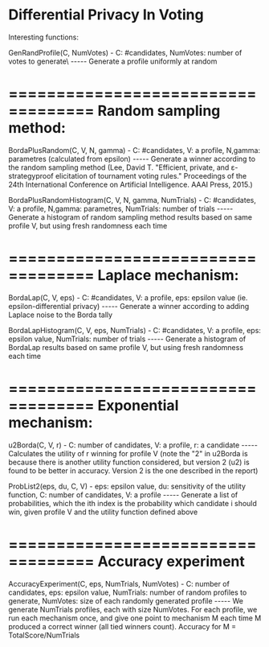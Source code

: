 # Differential Privacy In Voting

Interesting functions:

GenRandProfile(C, NumVotes) - C: #candidates, NumVotes: number of votes to generate\\
----- Generate a profile uniformly at random

===================================
    Random sampling method:
===================================

BordaPlusRandom(C, V, N, gamma) - C: #candidates, V: a profile, N,gamma: parametres (calculated from epsilon)
----- Generate a winner according to the random sampling method (Lee, David T. "Efficient, private, and ε-strategyproof elicitation of tournament voting rules." Proceedings of the 24th International Conference on Artificial Intelligence. AAAI Press, 2015.)

BordaPlusRandomHistogram(C, V, N, gamma, NumTrials) - C: #candidates, V: a profile, N,gamma: parametres, NumTrials: number of trials
----- Generate a histogram of random sampling method results based on same profile V, but using fresh randomness each time

===================================
    Laplace mechanism:
===================================
BordaLap(C, V, eps) - C: #candidates, V: a profile, eps: epsilon value (ie. epsilon-differential privacy)
----- Generate a winner according to adding Laplace noise to the Borda tally

BordaLapHistogram(C, V, eps, NumTrials) - C: #candidates, V: a profile, eps: epsilon value, NumTrials: number of trials
----- Generate a histogram of BordaLap results based on same profile V, but using fresh randomness each time

===================================
    Exponential mechanism:
===================================
u2Borda(C, V, r) - C: number of candidates, V: a profile, r: a candidate
----- Calculates the utility of r winning for profile V (note the "2" in u2Borda is because there is another utility function considered, but version 2 (u2) is found to be better in accuracy. Version 2 is the one described in the report)

ProbList2(eps, du, C, V) - eps: epsilon value, du: sensitivity of the utility function, C: number of candidates, V: a profile
----- Generate a list of probabilities, which the ith index is the probability which candidate i should win, given profile V and the utility function defined above

===================================
    Accuracy experiment
===================================
AccuracyExperiment(C, eps, NumTrials, NumVotes) - C: number of candidates, eps: epsilon value, NumTrials: number of random profiles to generate, NumVotes: size of each randomly generated profile
----- We generate NumTrials profiles, each with size NumVotes. For each profile, we run each mechanism once, and give one point to mechanism M each time M produced a correct winner (all tied winners count). Accuracy for M = TotalScore/NumTrials
